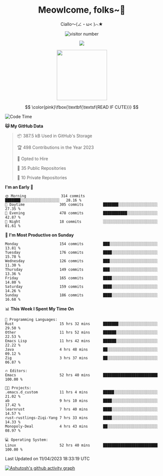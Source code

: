<div align="center">
  <h1>Meowlcome, folks~👋</h1>
  <p>Ciallo～(∠・ω< )⌒★</p>
</div>

<p align="center">
  <img src="https://count.getloli.com/get/@Ziqi-Yang?theme=rule34" alt="visitor number" />
</p>

<p align="center">
  <img src="https://skillicons.dev/icons?i=rust,c,py,flutter,go,java,js,bash,linux,emacs" />
</p>
<p align="center">
  <img height="165" src="https://github-readme-stats.vercel.app/api?username=Ziqi-Yang&show_icons=true&include_all_commits=true&hide_border=true" />
</p>

$$
\color{pink}\fbox{\textbf{\textsf{READ IF CUTE}}}
$$

<!--START_SECTION:waka-->
![Code Time](http://img.shields.io/badge/Code%20Time-880%20hrs%2031%20mins-blue)

**🐱 My GitHub Data** 

> 📦 387.5 kB Used in GitHub's Storage 
 > 
> 🏆 498 Contributions in the Year 2023
 > 
> 💼 Opted to Hire
 > 
> 📜 35 Public Repositories 
 > 
> 🔑 10 Private Repositories 
 > 
**I'm an Early 🐤** 

```text
🌞 Morning                314 commits         ███████░░░░░░░░░░░░░░░░░░   28.16 % 
🌆 Daytime                305 commits         ███████░░░░░░░░░░░░░░░░░░   27.35 % 
🌃 Evening                478 commits         ███████████░░░░░░░░░░░░░░   42.87 % 
🌙 Night                  18 commits          ░░░░░░░░░░░░░░░░░░░░░░░░░   01.61 % 
```
📅 **I'm Most Productive on Sunday** 

```text
Monday                   154 commits         ███░░░░░░░░░░░░░░░░░░░░░░   13.81 % 
Tuesday                  176 commits         ████░░░░░░░░░░░░░░░░░░░░░   15.78 % 
Wednesday                126 commits         ███░░░░░░░░░░░░░░░░░░░░░░   11.30 % 
Thursday                 149 commits         ███░░░░░░░░░░░░░░░░░░░░░░   13.36 % 
Friday                   165 commits         ████░░░░░░░░░░░░░░░░░░░░░   14.80 % 
Saturday                 159 commits         ████░░░░░░░░░░░░░░░░░░░░░   14.26 % 
Sunday                   186 commits         ████░░░░░░░░░░░░░░░░░░░░░   16.68 % 
```


📊 **This Week I Spent My Time On** 

```text
💬 Programming Languages: 
Rust                     15 hrs 32 mins      ███████░░░░░░░░░░░░░░░░░░   29.50 % 
Other                    11 hrs 52 mins      ██████░░░░░░░░░░░░░░░░░░░   22.53 % 
Emacs Lisp               11 hrs 42 mins      ██████░░░░░░░░░░░░░░░░░░░   22.22 % 
Java                     4 hrs 48 mins       ██░░░░░░░░░░░░░░░░░░░░░░░   09.12 % 
Zig                      3 hrs 37 mins       ██░░░░░░░░░░░░░░░░░░░░░░░   06.87 % 

🔥 Editors: 
Emacs                    52 hrs 40 mins      █████████████████████████   100.00 % 

🐱‍💻 Projects: 
.emacs.d_custom          11 hrs 4 mins       █████░░░░░░░░░░░░░░░░░░░░   21.02 % 
ab                       9 hrs 10 mins       ████░░░░░░░░░░░░░░░░░░░░░   17.42 % 
learnrust                7 hrs 40 mins       ████░░░░░░░░░░░░░░░░░░░░░   14.57 % 
rust-rustlings-Ziqi-Yang 7 hrs 33 mins       ████░░░░░░░░░░░░░░░░░░░░░   14.33 % 
Monopoly-Deal            4 hrs 43 mins       ██░░░░░░░░░░░░░░░░░░░░░░░   08.97 % 

💻 Operating System: 
Linux                    52 hrs 40 mins      █████████████████████████   100.00 % 
```


 Last Updated on 11/04/2023 18:33:19 UTC
<!--END_SECTION:waka-->


[![Ashutosh's github activity graph](https://github-readme-activity-graph.cyclic.app/graph?username=Ziqi-Yang&theme=github)](https://github.com/ashutosh00710/github-readme-activity-graph)

